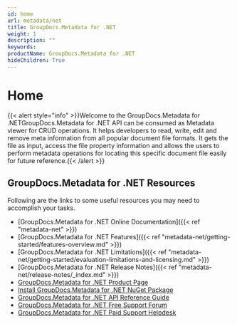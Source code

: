 ```yaml
---
id: home
url: metadata/net
title: GroupDocs.Metadata for .NET
weight: 1
description: ""
keywords: 
productName: GroupDocs.Metadata for .NET
hideChildren: True
---
```

#  Home 

{{< alert style="info" >}}Welcome to the GroupDocs.Metadata for .NETGroupDocs.Metadata for .NET API can be consumed as Metadata viewer for CRUD operations. It helps developers to read, write, edit and remove meta information from all popular document file formats. It gets the file as input, access the file property information and allows the users to perform metadata operations for locating this specific document file easily for future reference.{{< /alert >}}

## GroupDocs.Metadata for .NET Resources

Following are the links to some useful resources you may need to accomplish your tasks.

*   [GroupDocs.Metadata for .NET Online Documentation]({{< ref "metadata-net" >}})
*   [GroupDocs.Metadata for .NET Features]({{< ref "metadata-net/getting-started/features-overview.md" >}})
*   [GroupDocs.Metadata for .NET Limitations]({{< ref "metadata-net/getting-started/evaluation-limitations-and-licensing.md" >}})
*   [GroupDocs.Metadata for .NET Release Notes]({{< ref "metadata-net/release-notes/_index.md" >}})
*   [GroupDocs.Metadata for .NET Product Page](https://products.groupdocs.com/metadata/net)
*   [Install GroupDocs.Metadata for .NET NuGet Package](https://www.nuget.org/packages/GroupDocs.Metadata/)
*   [GroupDocs.Metadata for .NET API Reference Guide](https://apireference.groupdocs.com/net/metadata)
*   [GroupDocs.Metadata for .NET Free Support Forum](https://forum.groupdocs.com/c/metadata)
*   [GroupDocs.Metadata for .NET Paid Support Helpdesk](https://helpdesk.groupdocs.com/)
